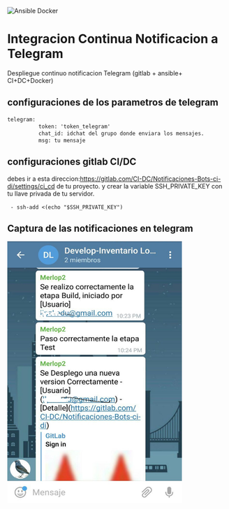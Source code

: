 ![Ansible Docker](https://img.shields.io/badge/PRs-welcome-brightgreen.svg?style=flat-square)
# Integracion Continua Notificacion a Telegram
Despliegue continuo notificacion Telegram (gitlab + ansible+ CI+DC+Docker)
## configuraciones de los parametros de telegram
```
telegram:
          token: 'token_telegram'
          chat_id: idchat del grupo donde enviara los mensajes.
          msg: tu mensaje        
```

## configuraciones gitlab CI/DC
debes ir a esta direccion:https://gitlab.com/CI-DC/Notificaciones-Bots-ci-di/settings/ci_cd de tu proyecto.
y crear la variable SSH_PRIVATE_KEY con tu llave privada de tu servidor.
```
 - ssh-add <(echo "$SSH_PRIVATE_KEY")
```


## Captura de las notificaciones en telegram
<img src="https://github.com/limbertlopezl/CI-DC-Notificaciones/blob/master/img1.jpg" width="400" height="600"/>
